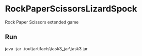 # RockPaperScissorsLizardSpock
Rock Paper Scissors extended game
## Run
java -jar .\out\artifacts\task3_jar\task3.jar
